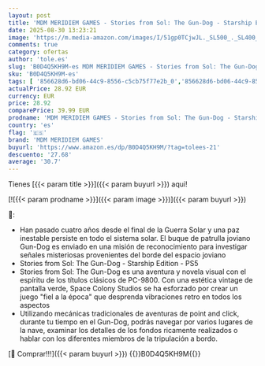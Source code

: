 ```yaml
---
layout: post
title: 'MDM MERIDIEM GAMES - Stories from Sol: The Gun-Dog - Starship Edition - PS5'
date: 2025-08-30 13:23:21
image: 'https://m.media-amazon.com/images/I/51gp0TCjwJL._SL500_._SL400_.jpg'
comments: true
category: ofertas
author: 'tole.es'
slug: 'B0D4Q5KH9M-es MDM MERIDIEM GAMES - Stories from Sol: The Gun-Dog -...'
sku: 'B0D4Q5KH9M-es'
tags: [ '856628d6-bd06-44c9-8556-c5cb75f77e2b_0','856628d6-bd06-44c9-8556-c5cb75f77e2b_2201','856628d6-bd06-44c9-8556-c5cb75f77e2b_3601','Arborist Merchandising Root','Hardware y juegos para PlayStation 5','Juegos para PlayStation 5','Preventa de Videojuegos','Self Service','Special Features Stores','Videojuegos','Videojuegos más esperados','mdm meridiem games','ps5','🇪🇸', ]
actualPrice: 28.92 EUR
currency: EUR
price: 28.92
comparePrice: 39.99 EUR
prodname: 'MDM MERIDIEM GAMES - Stories from Sol: The Gun-Dog - Starship Edition - PS5'
country: 'es'
flag: '🇪🇸'
brand: 'MDM MERIDIEM GAMES'
buyurl: 'https://www.amazon.es/dp/B0D4Q5KH9M/?tag=tolees-21'
descuento: '27.68'
average: '30.7'
---
```


Tienes [{{< param title >}}]({{< param buyurl >}}) aqui!

[![{{< param prodname >}}]({{< param image >}})]({{< param buyurl >}})

🔎:

- Han pasado cuatro años desde el final de la Guerra Solar y una paz inestable persiste en todo el sistema solar. El buque de patrulla joviano Gun-Dog es enviado en una misión de reconocimiento para investigar señales misteriosas provenientes del borde del espacio joviano
- Stories from Sol: The Gun-Dog - Starship Edition - PS5
- Stories from Sol: The Gun-Dog es una aventura y novela visual con el espíritu de los títulos clásicos de PC-9800. Con una estética vintage de pantalla verde, Space Colony Studios se ha esforzado por crear un juego "fiel a la época" que desprenda vibraciones retro en todos los aspectos
- Utilizando mecánicas tradicionales de aventuras de point and click, durante tu tiempo en el Gun-Dog, podrás navegar por varios lugares de la nave, examinar los detalles de los fondos ricamente realizados o hablar con los diferentes miembros de la tripulación a bordo.

[🛒 Comprar!!!]({{< param buyurl >}})
{{<world>}}B0D4Q5KH9M{{</world>}}
